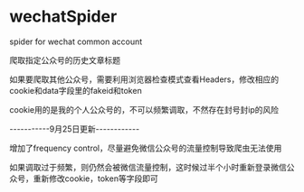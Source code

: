 # wechatSpider
spider for wechat common account

爬取指定公众号的历史文章标题


如果要爬取其他公众号，需要利用浏览器检查模式查看Headers，修改相应的cookie和data字段里的fakeid和token

cookie用的是我的个人公众号的，不可以频繁调取，不然存在封号封ip的风险

-----------9月25日更新------------

增加了frequency control，尽量避免微信公众号的流量控制导致爬虫无法使用

如果调取过于频繁，则仍然会被微信流量控制，这时候过半个小时重新登录微信公众号，重新修改cookie，token等字段即可
